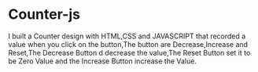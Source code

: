 # Counter-js
I built a Counter design with HTML,CSS and JAVASCRIPT that recorded a value when you click on the button,The button are Decrease,Increase and Reset,The Decrease Button d
decrease the value,The Reset Button set it to be Zero Value and the Increase Button increase the Value.
